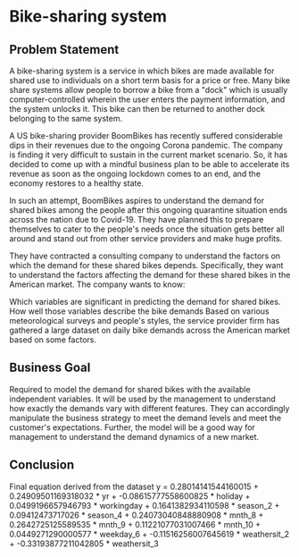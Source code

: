 # Bike-sharing system
## Problem Statement
A bike-sharing system is a service in which bikes are made available for shared use to individuals on a short term basis for a price or free. Many bike share systems allow people to borrow a bike from a "dock" which is usually computer-controlled wherein the user enters the payment information, and the system unlocks it. This bike can then be returned to another dock belonging to the same system.


A US bike-sharing provider BoomBikes has recently suffered considerable dips in their revenues due to the ongoing Corona pandemic. The company is finding it very difficult to sustain in the current market scenario. So, it has decided to come up with a mindful business plan to be able to accelerate its revenue as soon as the ongoing lockdown comes to an end, and the economy restores to a healthy state. 


In such an attempt, BoomBikes aspires to understand the demand for shared bikes among the people after this ongoing quarantine situation ends across the nation due to Covid-19. They have planned this to prepare themselves to cater to the people's needs once the situation gets better all around and stand out from other service providers and make huge profits.


They have contracted a consulting company to understand the factors on which the demand for these shared bikes depends. Specifically, they want to understand the factors affecting the demand for these shared bikes in the American market. The company wants to know:

Which variables are significant in predicting the demand for shared bikes.
How well those variables describe the bike demands
Based on various meteorological surveys and people's styles, the service provider firm has gathered a large dataset on daily bike demands across the American market based on some factors. 

## Business Goal
Required to model the demand for shared bikes with the available independent variables. It will be used by the management to understand how exactly the demands vary with different features. They can accordingly manipulate the business strategy to meet the demand levels and meet the customer's expectations. Further, the model will be a good way for management to understand the demand dynamics of a new market. 

## Conclusion
Final equation derived from the dataset
y = 0.28014141544160015 + 0.24909501169318032 * yr + -0.08615777558600825 * holiday + 0.0499196657946793 * workingday + 0.1641382934110598 * season_2 + 0.09412473717026 * season_4 + 0.24073040848880908 * mnth_8 + 0.2642725125589535 * mnth_9 + 0.11221077031007466 * mnth_10 + 0.0449271290000577 * weekday_6 + -0.11516256007645619 * weathersit_2 + -0.33193877211042805 * weathersit_3
